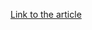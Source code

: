 [Link to the article](https://www.microsoft.com/en-us/security/blog/2024/10/10/cyber-signals-issue-8-education-under-siege-how-cybercriminals-target-our-schools/)
